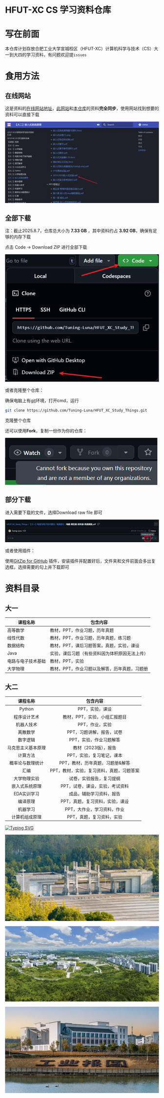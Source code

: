 # HFUT-XC CS 学习资料仓库

# 写在前面

本仓库计划存放合肥工业大学宣城校区（HFUT-XC）计算机科学与技术（CS）大一到大四的学习资料，有问题欢迎提`issues`

# 食用方法

## 在线网站

这是资料的[在线网站地址](https://tuning-luna.github.io/HFUT_XC_Study_Things/)，[此网站](https://tuning-luna.github.io/HFUT_XC_Study_Things/)和[本仓库](https://github.com/Tuning-Luna/HFUT_XC_Study_Things)的资料**完全同步**，使用网站找到想要的资料可以直接下载

![image-20250814125515276](./assets/image-20250814125515276.png)

## 全部下载

注：截止2025.8.7，仓库总大小为 **7.33 GB** ，其中资料约占 **3.92 GB**，确保有足够的内存下载

点击 Code -> Download ZIP 进行全部下载

![image-20250807095119115](./assets/image-20250807095119115.png)



或者克隆整个仓库：

确保电脑上有[git](https://git-scm.com/downloads)环境，打开cmd，运行

````bash
git clone https://github.com/Tuning-Luna/HFUT_XC_Study_Things.git
````

克隆整个仓库



还可以使用**Fork**，复制一份作为你的仓库：

![image-20250814125203980](./assets/image-20250814125203980.png)



## 部分下载

进入需要下载的文件，选择Download raw file 即可

![image-20250807100520627](./assets/image-20250807100520627.png)



或者使用插件：

使用[GitZip for GitHub](https://chromewebstore.google.com/detail/gitzip-for-github/ffabmkklhbepgcgfonabamgnfafbdlkn?hl=en-US&utm_source=ext_sidebar) 插件，安装插件并配置好后，文件夹和文件前面会多出复选框，选择需要的勾上并下载即可



# 资料目录

## 大一


| 课程名称           | 包含内容                                       |
| ------------------ | ---------------------------------------------- |
| 高等数学           | 教材，PPT，作业习题，历年真题                  |
| 线性代数           | 教材，PPT，作业习题，历年真题，练习题          |
| 数据结构           | 教材，PPT，课后习题答案，真题，实验，课设      |
| Java               | 实验，课后习题（有些资料因为体积原因无法上传） |
| 电路与电子技术基础 | 教材，PPT，实验                                |
| 大学物理           | 教材，PPT，作业习题以及解答，历年真题，习题册  |





## 大二


|      课程名称      |                 包含内容                  |
| :----------------: | :---------------------------------------: |
|       Python       |              PPT，实验，课设              |
|    程序设计艺术    |       教材，PPT，实验，小组汇报题目       |
|     机器人技术     |              PPT，作业，实验              |
|      离散数学      |         PPT，习题讲解，报告，试卷         |
|      数字逻辑      |          PPT，实验，作业习题解答          |
| 马克思主义基本原理 |           教材（2023版），报告            |
|      计算方法      |         PPT，实验，复习笔记，课本         |
|  概率论与数理统计  |     PPT，教材，历年真题，习题册&解答      |
|        汇编        | PPT，教材，实验，复习资料，真题，习题答案 |
|    大学物理实验    |         试卷，实验报告，复习提纲          |
|   嵌入式系统原理   |      PPT，试卷，课设，实验，考试资料      |
|    EDA实训学习     |         成品，辅助学习资料，报告          |
|      编译原理      |      PPT，真题，复习资料，实验，课设      |
|      机器学习      |        PPT，大作业，学习资料，作业        |
|   计算机组成原理   |         PPT，真题，复习资料，实验         |


<a  href="https://git.io/typing-svg"><img src="https://readme-typing-svg.demolab.com?font=Fira+Code&duration=10000&pause=1000&width=435&lines=%E6%9C%AA%E5%AE%8C%E5%BE%85%E7%BB%AD......" alt="Typing SVG" /></a>



![](./assets/img1.jpeg)



![](./assets/img2.jpg)



![](./assets/img3.png)


